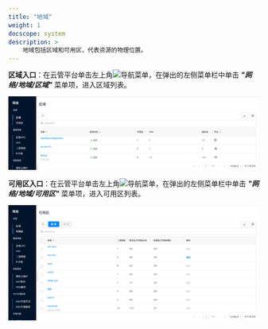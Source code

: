 ```yaml
---
title: "地域"
weight: 1
docscope: system
description: >
    地域包括区域和可用区，代表资源的物理位置。
---
```



**区域入口**：在云管平台单击左上角![](../../../images/intro/nav.png)导航菜单，在弹出的左侧菜单栏中单击 **_"网络/地域/区域"_** 菜单项，进入区域列表。

![](../../images/region.png)

**可用区入口**：在云管平台单击左上角![](../../../images/intro/nav.png)导航菜单，在弹出的左侧菜单栏中单击 **_"网络/地域/可用区"_** 菜单项，进入可用区列表。

![](../../images/zone.png)
